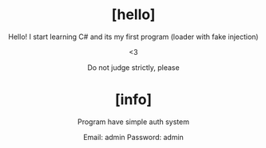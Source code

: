 <div align="center">

# [hello]

Hello! I start learning C# and its my first program (loader with fake injection)

<3

Do not judge strictly, please

# [info]
Program have simple auth system

Email: admin
Password: admin
